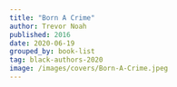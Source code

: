 ```yaml
---
title: "Born A Crime"
author: Trevor Noah
published: 2016
date: 2020-06-19
grouped_by: book-list
tag: black-authors-2020
image: /images/covers/Born-A-Crime.jpeg
---
```

